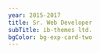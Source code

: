 ```yaml
---
year: 2015-2017
title: Sr. Web Developer
subTitle: ib-themes ltd.
bgColor: bg-exp-card-two
---
```


